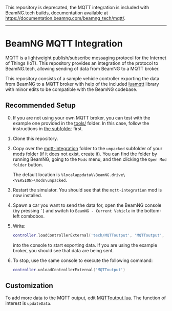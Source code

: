 This repository is deprecated, the MQTT integration is included with BeamNG.tech builds, documentation available at https://documentation.beamng.com/beamng_tech/mqtt/.

---

# BeamNG MQTT Integration

MQTT is a lightweight publish/subscribe messaging protocol for the Internet of Things (IoT). This repository provides an integration of the protocol to BeamNG.tech, allowing sending of data from BeamNG to a MQTT broker.

This repository consists of a sample vehicle controller exporting the data from BeamNG to a MQTT broker with help of the included [luamqtt](https://github.com/xHasKx/luamqtt) library with minor edits to be compatible with the BeamNG codebase.

## Recommended Setup
0. If you are not using your own MQTT broker, you can test with the example one provided in the [tools/](tools) folder. In this case, follow the instructions in [the subfolder](tools) first.
1. Clone this repository.
2. Copy over the [mqtt-integration](mqtt-integration) folder to the `unpacked` subfolder of your mods folder (if it does not exist, create it). You can find the folder by running BeamNG, going to the `Mods` menu, and then clicking the `Open Mod folder` button.

    The default location is `%localappdata%\BeamNG.drive\<VERSION>\mods\unpacked`.

3. Restart the simulator. You should see that the `mqtt-integration` mod is now installed.
4. Spawn a car you want to send the data for, open the BeamNG console (by pressing `` ` ``) and switch to `BeamNG - Current Vehicle` in the bottom-left combobox.
5. Write:
    ```lua
    controller.loadControllerExternal('tech/MQTToutput', 'MQTToutput', {uri = '127.0.0.1', topic='car_data'})
    ```

    into the console to start exporting data. If you are using the example broker, you should see that data are being sent.
6. To stop, use the same console to execute the following command:
    ```lua
    controller.unloadControllerExternal('MQTToutput')
    ```

## Customization
To add more data to the MQTT output, edit [MQTToutput.lua](mqtt-integration/lua/vehicle/controller/tech/MQTToutput.lua). The function of interest is `updateData`.
